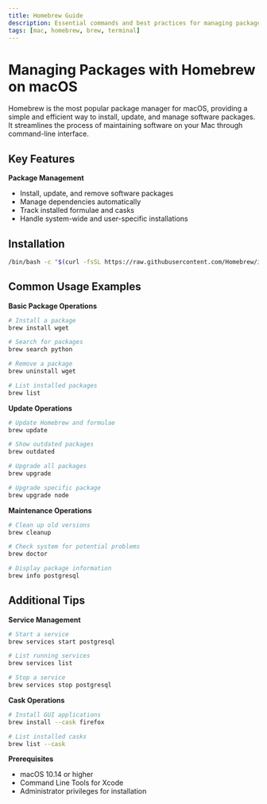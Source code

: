 ```yaml
---
title: Homebrew Guide
description: Essential commands and best practices for managing packages with Homebrew on macOS
tags: [mac, homebrew, brew, terminal]
---
```


# Managing Packages with Homebrew on macOS

Homebrew is the most popular package manager for macOS, providing a simple and efficient way to install, update, and manage software packages. It streamlines the process of maintaining software on your Mac through command-line interface.

## Key Features

**Package Management**

- Install, update, and remove software packages
- Manage dependencies automatically
- Track installed formulae and casks
- Handle system-wide and user-specific installations

## Installation

```bash
/bin/bash -c "$(curl -fsSL https://raw.githubusercontent.com/Homebrew/install/HEAD/install.sh)"
```

## Common Usage Examples

**Basic Package Operations**
```bash
# Install a package
brew install wget

# Search for packages
brew search python

# Remove a package
brew uninstall wget

# List installed packages
brew list
```

**Update Operations**
```bash
# Update Homebrew and formulae
brew update

# Show outdated packages
brew outdated

# Upgrade all packages
brew upgrade

# Upgrade specific package
brew upgrade node
```

**Maintenance Operations**
```bash
# Clean up old versions
brew cleanup

# Check system for potential problems
brew doctor

# Display package information
brew info postgresql
```

## Additional Tips

**Service Management**
```bash
# Start a service
brew services start postgresql

# List running services
brew services list

# Stop a service
brew services stop postgresql
```

**Cask Operations**
```bash
# Install GUI applications
brew install --cask firefox

# List installed casks
brew list --cask
```

**Prerequisites**

- macOS 10.14 or higher
- Command Line Tools for Xcode
- Administrator privileges for installation